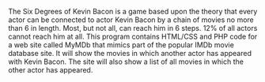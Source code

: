 The Six Degrees of Kevin Bacon is a game based upon the theory that every actor can be connected to actor Kevin Bacon by a chain of movies no more than 6 in length. Most, but not all, can reach him in 6 steps. 12% of all
actors cannot reach him at all.
This program contains HTML/CSS and PHP code for a web site called MyMDb that mimics part of the popular IMDb movie database site. It will show the movies in which another actor has appeared with Kevin Bacon. The site will also show a list of all movies in which the other actor has appeared.